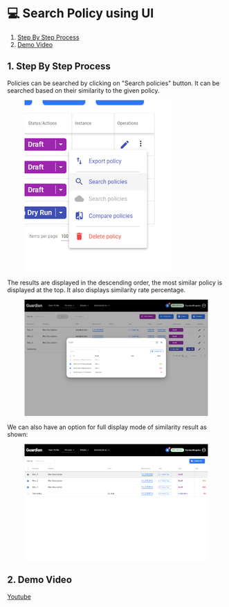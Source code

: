 # 💻 Search Policy using UI

1. [Step By Step Process](search-policy-using-ui.md#id-1.-step-by-step-process)
2. [Demo Video](search-policy-using-ui.md#id-2.-demo-video)

## 1. Step By Step Process

Policies can be searched by clicking on "Search policies" button. It can be searched based on their similarity to the given policy.&#x20;

<figure><img src="../../../../.gitbook/assets/image (4) (1) (1) (1) (1) (1) (1).png" alt=""><figcaption></figcaption></figure>

The results are displayed in the descending order, the most similar policy is displayed at the top. It also displays similarity rate percentage.

<figure><img src="../../../../.gitbook/assets/image (1) (1) (1) (1) (1) (1) (1) (1) (1) (1).png" alt=""><figcaption></figcaption></figure>

We can also have an option for full display mode of similarity result as shown:

<figure><img src="../../../../.gitbook/assets/image (2) (1) (1) (1) (1) (1) (1) (1) (1).png" alt=""><figcaption></figcaption></figure>

## 2. Demo Video

[Youtube](https://www.youtube.com/watch?v=qvmSPYIZx8k\&list=PLnld0e1pwLhqb69cELqQrW87JFVIDfocL\&index=8\&t=237s)
